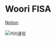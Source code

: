 # Woori FISA

[Notion](https://thirsty-hosta-2d1.notion.site/FISA-AI-84457d0516184012b468c17338e637ea)
<br>
<br>
![커리큘럼](https://file.notion.so/f/f/ac4d980e-0c17-434b-a9aa-d31d1fce416c/9695f4eb-ab1f-4294-81b1-4a007adedc98/%EA%B7%B8%EB%A6%BC4.png?id=f70055be-7224-4c5a-ad5b-09864a6956d1&table=block&spaceId=ac4d980e-0c17-434b-a9aa-d31d1fce416c&expirationTimestamp=1721044800000&signature=Ui-SLm0vT7qpt3geFhm0pv4jGBmvOoV8d4B3ZVqccok&downloadName=%EA%B7%B8%EB%A6%BC4.png)
